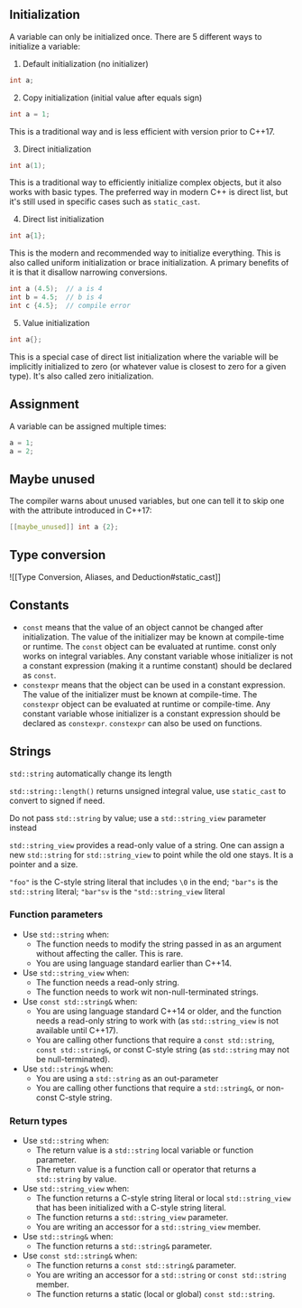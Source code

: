 
## Initialization

A variable can only be initialized once. There are 5 different ways to initialize a variable:
1. Default initialization (no initializer)
```cpp
int a;
```

2. Copy initialization (initial value after equals sign)
```cpp
int a = 1;
```
This is a traditional way and is less efficient with version prior to C++17.

3. Direct initialization
```cpp
int a(1);
```
This is a traditional way to efficiently initialize complex objects, but it also works with basic types. The preferred way in modern C++ is direct list, but it's still used in specific cases such as `static_cast`.

4. Direct list initialization
```cpp
int a{1};
```
This is the modern and recommended way to initialize everything. This is also called uniform initialization or brace initialization. A primary benefits of it is that it disallow narrowing conversions.
```cpp
int a (4.5);  // a is 4
int b = 4.5;  // b is 4
int c {4.5};  // compile error
```

5. Value initialization
```cpp
int a{};
```
This is a special case of direct list initialization where the variable will be implicitly initialized to zero (or whatever value is closest to zero for a given type). It's also called zero initialization.

## Assignment

A variable can be assigned multiple times:
```cpp
a = 1;
a = 2;
```

## Maybe unused

The compiler warns about unused variables, but one can tell it to skip one with the attribute introduced in C++17:
```cpp
[[maybe_unused]] int a {2};
```

## Type conversion

![[Type Conversion, Aliases, and Deduction#static_cast]]

## Constants

- `const` means that the value of an object cannot be changed after initialization. The value of the initializer may be known at compile-time or runtime. The `const` object can be evaluated at runtime. const only works on integral variables. Any constant variable whose initializer is not a constant expression (making it a runtime constant) should be declared as `const`.
- `constexpr` means that the object can be used in a constant expression. The value of the initializer must be known at compile-time. The `constexpr` object can be evaluated at runtime or compile-time. Any constant variable whose initializer is a constant expression should be declared as `constexpr`. `constexpr` can also be used on functions.

## Strings

`std::string` automatically change its length

`std::string::length()` returns unsigned integral value, use `static_cast` to convert to signed if need.

Do not pass `std::string` by value; use a `std::string_view` parameter instead

`std::string_view` provides a read-only value of a string. One can assign a new `std::string` for `std::string_view` to point while the old one stays. It is a pointer and a size.

`"foo"` is the C-style string literal that includes `\0` in the end; `"bar"s` is the `std::string` literal; `"bar"sv` is the `"std::string_view` literal

### Function parameters
- Use `std::string` when:
	- The function needs to modify the string passed in as an argument without affecting the caller. This is rare.
	- You are using language standard earlier than C++14.
- Use `std::string_view` when:
	- The function needs a read-only string.
	- The function needs to work wit non-null-terminated strings.
- Use `const std::string&` when:
	- You are using language standard C++14 or older, and the function needs a read-only string to work with (as `std::string_view` is not available until C++17).
	- You are calling other functions that require a `const std::string`, `const std::string&`, or const C-style string (as `std::string` may not be null-terminated).
- Use `std::string&` when:
	- You are using a `std::string` as an out-parameter
	- You are calling other functions that require a `std::string&`, or non-const C-style string.

### Return types
- Use `std::string` when:
	- The return value is a `std::string` local variable or function parameter.
	- The return value is a function call or operator that returns a `std::string` by value.
- Use `std::string_view` when:
	- The function returns a C-style string literal or local `std::string_view` that has been initialized with a C-style string literal.
	- The function returns a `std::string_view` parameter.
	- You are writing an accessor for a `std::string_view` member.
- Use `std::string&` when:
	- The function returns a `std::string&` parameter.
- Use `const std::string&` when:
	- The function returns a `const std::string&` parameter.
	- You are writing an accessor for a `std::string` or `const std::string` member.
	- The function returns a static (local or global) `const std::string`.